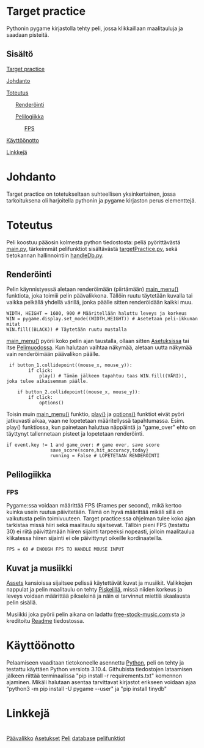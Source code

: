 # Target practice
Pythonin pygame kirjastolla tehty peli, jossa klikkaillaan maalitauluja ja saadaan pisteitä.

## Sisältö

[Target practice](#target-practice)

[Johdanto](#johdanto)

[Toteutus](#toteutus)

$~~~~~~$[Renderöinti](#renderöinti)

$~~~~~~$[Pelilogiikka](#pelilogiikka)


$~~~~~~~~~~~~$[FPS](#fps)

[Käyttöönotto](#käyttöönotto)


[Linkkejä](#linkkejä)

# Johdanto
Target practice on totetukseltaan suhteellisen yksinkertainen, jossa tarkoituksena oli harjoitella pythonin ja pygame kirjaston perus elementtejä.

# Toteutus
Peli koostuu pääosin kolmesta python tiedostosta: peliä pyörittävästä [main.py](https://github.com/wepukka/PyGame/blob/main/main.py), tärkeimmät pelifunktiot sisältävästä [targetPractice.py](https://github.com/wepukka/PyGame/blob/main/TargetPractice.py), sekä tietokannan hallinnointiin [handleDb.py](https://github.com/wepukka/PyGame/blob/main/handleDb.py).

## Renderöinti
Pelin käynnistyessä aletaan renderöimään (piirtämään) [main_menu()](https://github.com/wepukka/PyGame/blob/main/main.py?plain1#L58-L104) funktiota, joka toimiii pelin päävalikkona.
Tällöin ruutu täytetään kuvalla tai vaikka pelkällä yhdellä värillä, jonka päälle sitten renderöidään kaikki muu.

    WIDTH, HEIGHT = 1600, 900 # Määritellään haluttu leveys ja korkeus
    WIN = pygame.display.set_mode((WIDTH,HEIGHT)) # Asetetaan peli-ikkunan mitat
    WIN.fill((BLACK)) # Täytetään ruutu mustalla

[main_menu()](https://github.com/wepukka/PyGame/blob/main/main.py?plain1#L58-L104) pyörii koko pelin ajan taustalla, ollaan sitten [Asetuksissa](https://github.com/wepukka/PyGame/blob/main/main.py?plain1#L106-L139) tai itse [Pelimuodossa](https://github.com/wepukka/PyGame/blob/main/main.py?plain1#L141-L184).
Kun halutaan vaihtaa näkymää, aletaan uutta näkymää vain renderöimään päävalikon päälle.

     if button_1.collidepoint((mouse_x, mouse_y)):
            if click:
                play() # Tämän jälkeen tapahtuu taas WIN.fill((VÄRI)), joka tulee aikaisemman päälle.

        if button_2.collidepoint((mouse_x, mouse_y)):
            if click:
                options()

Toisin muin [main_menu()](https://github.com/wepukka/PyGame/blob/main/main.py?plain1#L58-L104) funktio, [play()](https://github.com/wepukka/PyGame/blob/main/main.py?plain1#L141-L184) ja [options()](https://github.com/wepukka/PyGame/blob/main/main.py?plain1#L106-L139) funktiot eivät pyöri jatkuvasti aikaa, vaan ne lopetetaan määritellyssä tapahtumassa. Esim. play() funktiossa, kun painetaan haluttua näppäintä ja "game_over" ehto on täyttynyt tallennetaan pisteet ja lopetetaan renderöinti.

    if event.key != 1 and game_over: # game over, save score
                    save_score(score,hit_accuracy,today)
                    running = False # LOPETETAAN RENDERÖINTI 

## Pelilogiikka

### FPS
Pygame:ssa voidaan määrittää FPS (Frames per second), mikä kertoo kuinka usein ruutua päivitetään. Tämä on hyvä määrittää mikäli sillä on vaikutusta pelin toimivuuteen. Target practice:ssa ohjelman tulee koko ajan tarkistaa missä hiiri sekä maalitaulu sijaitsevat. Tällöin pieni FPS (testattu 30) ei riitä päivittämään hiiren sijainti tarpeeksi nopeasti, jolloin maalitaulua klikatessa hiiren sijainti ei ole päivittynyt oikeille kordinaateilla.

    FPS = 60 # ENOUGH FPS TO HANDLE MOUSE INPUT


## Kuvat ja musiikki
[Assets](https://github.com/wepukka/PyGame/tree/main/assets) kansioissa sijaitsee pelissä käytettävät kuvat ja musiikit. Valikkojen nappulat ja pelin maalitaulu on tehty [Piskelillä](https://www.piskelapp.com/), missä niiden korkeus ja leveys voidaan määrittää pikseleinä ja näin ei tarvinnut miettiä skaalausta pelin sisällä.

Musiikki joka pyörii pelin aikana on ladattu [free-stock-music.com](https://www.free-stock-music.com):sta ja kreditoitu [Readme](https://github.com/wepukka/PyGame/blob/main/README.md) tiedostossa.





# Käyttöönotto
Pelaamiseen vaaditaan tietokoneelle asennettu [Python](https://realpython.com/installing-python/), peli on tehty ja testattu käyttäen Python versiota 3.10.4.
Githubista tiedostojen lataamisen jälkeen riittää terminaalissa "pip install -r requirements.txt" komennon ajaminen.
Mikäli halutaan asentaa tarvittavat kirjastot erikseen voidaan ajaa "python3 -m pip install -U pygame --user" ja "pip install tinydb" 

# Linkkejä


#
[Päävalikko](https://github.com/wepukka/PyGame/blob/main/main.py?plain1#L58-L104)
[Asetukset](https://github.com/wepukka/PyGame/blob/main/main.py?plain1#L106-L139)
[Peli](https://github.com/wepukka/PyGame/blob/main/main.py?plain1#L141-L184)
[database](main.py)
[pelifunktiot](TargetPractice.py)



